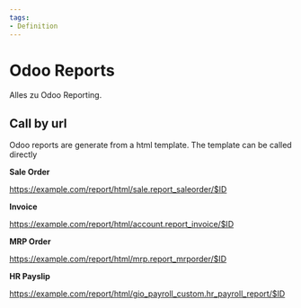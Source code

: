 ```yaml
---
tags:
- Definition
---
```

# Odoo Reports

Alles zu Odoo Reporting.

## Call by url

Odoo reports are generate from a html template. The template can be called directly

**Sale Order**

<https://example.com/report/html/sale.report_saleorder/$ID>

**Invoice**

<https://example.com/report/html/account.report_invoice/$ID>

**MRP Order**

<https://example.com/report/html/mrp.report_mrporder/$ID>

**HR Payslip**

<https://example.com/report/html/gio_payroll_custom.hr_payroll_report/$ID>